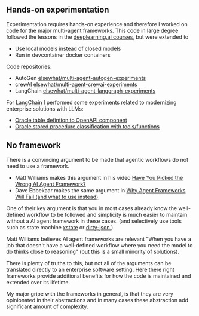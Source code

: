 
## Hands-on experimentation
Experimentation requires hands-on experience and therefore I worked on code for the major multi-agent frameworks. 
This code in large degree followed the lessons in the [deeplearning.ai courses](https://learn.deeplearning.ai/), but were extended to

- Use local models instead of closed models
- Run in devcontainer docker containers

Code repositories:

- AutoGen [elsewhat/multi-agent-autogen-experiments](https://github.com/elsewhat/multi-agent-autogen-experiments)
- crewAI [elsewhat/multi-agent-crewai-experiments](https://github.com/elsewhat/multi-agent-crewai-experiments)
- LangChain [elsewhat/multi-agent-langgraph-experiments](https://github.com/elsewhat/multi-agent-langgraph-experiments)


For [LangChain](multi-agent/langchain.md) I performed some experiments related to modernizing enterprise solutions with LLMs:

- [Oracle table defintion to OpenAPI component](https://github.com/elsewhat/multi-agent-langgraph-experiments/blob/main/ora-tables-to-openapi-component_streaming.py)
- [Oracle stored procedure classification with tools/functions](https://github.com/elsewhat/multi-agent-langgraph-experiments/blob/main/ora-stored-procedure-classification.py)

## No framework
There is a convincing argument to be made that agentic workflows do not need to use a framework. 


- Matt Williams makes this argument in his video [Have You Picked the Wrong AI Agent Framework?](https://youtu.be/jLVl5V8roMU?si=jIrHkeQ4c9EkVTeV)
- Dave Ebbekaar makes the same argument in [Why Agent Frameworks Will Fail (and what to use instead)](https://www.youtube.com/watch?v=KY8n96Erp5Q)

One of their key argument is that you in most cases already know the well-defined workflow to be followed and simplicity is much easier to maintain without a AI agent framework in these cases.
(and selectively use tools such as state machine [xstate](https://github.com/statelyai/xstate) or [dirty-json ](https://github.com/RyanMarcus/dirty-json)). 

Matt Williams believes AI agent frameworks are relevant "When you have a job that doesn't have a well-defined workflow where you need the model to do thinks close to reasoning" (but this is a small minority of solutions). 

There is plenty of truths to this, but not all of the arguments can be translated directly to an enterprise software setting. 
Here there right frameworks provide additional benefits for how the code is maintained and extended over its lifetime.

My major gripe with the frameworks in general, is that they are very opinionated in their abstractions and in many cases these abstraction add significant amount of complexity.